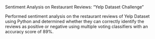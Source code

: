 Sentiment Analysis on Restaurant Reviews: “Yelp Dataset Challenge”

Performed sentiment analysis on the restaurant reviews of Yelp Dataset using Python and determined whether they can correctly identify the reviews as positive or negative using multiple voting classifiers with an accuracy score of 89%.